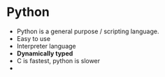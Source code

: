# Python
- Python is a general purpose / scripting language.
- Easy to use
- Interpreter language
- **Dynamically typed**
- C is fastest, python is slower
- 


